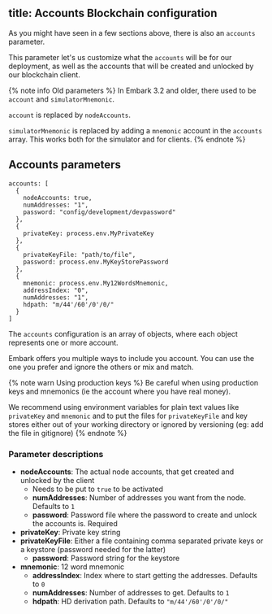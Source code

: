title: Accounts Blockchain configuration
---

As you might have seen in a few sections above, there is also an `accounts` parameter.

This parameter let's us customize what the `accounts` will be for our deployment, as well as the accounts that will be created and unlocked by our blockchain client.

{% note info Old parameters %}
In Embark 3.2 and older, there used to be `account` and `simulatorMnemonic`.

`account` is replaced by `nodeAccounts`.

`simulatorMnemonic` is replaced by adding a `mnemonic` account in the `accounts` array. This works both for the simulator and for clients.
{% endnote %}

## Accounts parameters

<pre><code class="javascript">accounts: [
  {
    nodeAccounts: true,
    numAddresses: "1",
    password: "config/development/devpassword"
  },
  {
    privateKey: process.env.MyPrivateKey
  },
  {
    privateKeyFile: "path/to/file",
    password: process.env.MyKeyStorePassword
  },
  {
    mnemonic: process.env.My12WordsMnemonic,
    addressIndex: "0",
    numAddresses: "1",
    hdpath: "m/44'/60'/0'/0/"
  }
]
</code></pre>

The `accounts` configuration is an array of objects, where each object represents one or more account.

Embark offers you multiple ways to include you account. You can use the one you prefer and ignore the others or mix and match.

{% note warn Using production keys %}
Be careful when using production keys and mnemonics (ie the account where you have real money).

We recommend using environment variables for plain text values like `privateKey` and `mnemonic` and to put the files for `privateKeyFile` and key stores either out of your working directory or ignored by versioning (eg: add the file in gitignore)
{% endnote %}

### Parameter descriptions

- **nodeAccounts**: The actual node accounts, that get created and unlocked by the client
  - Needs to be put to `true` to be activated
  - **numAddresses**: Number of addresses you want from the node. Defaults to `1`
  - **password**: Password file where the password to create and unlock the accounts is. Required
- **privateKey**: Private key string
- **privateKeyFile**: Either a file containing comma separated private keys or a keystore (password needed for the latter)
  - **password**: Password string for the keystore
- **mnemonic**: 12 word mnemonic
  - **addressIndex**: Index where to start getting the addresses. Defaults to `0`
  - **numAddresses**: Number of addresses to get. Defaults to `1`
  - **hdpath**: HD derivation path. Defaults to `"m/44'/60'/0'/0/"`
